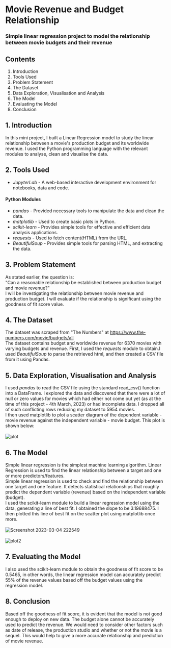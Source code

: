 # Movie Revenue and Budget Relationship
### Simple linear regression project to model the relationship between movie budgets and their revenue

## Contents
1. Introduction
2. Tools Used
3. Problem Statement
4. The Dataset
5. Data Exploration, Visualisation and Analysis
6. The Model
7. Evaluating the Model
8. Conclusion

## 1. Introduction
In this mini project, I built a Linear Regression model to study the linear relationship between a movie's production budget and its worldwide revenue. I used the Python programming language with the relevant modules to analyse, clean and visualise the data.

## 2. Tools Used
* *JupyterLab* - A web-based interactive development environment for notebooks, data and code.
#### Python Modules
* *pandas* - Provided necessary tools to manipulate the data and clean the data.
* *matplotlib* - Used to create basic plots in Python.
* *scikit-learn* - Provides simple tools for effective and efficient data analysis applications.
* *requests* - Used to fetch content(HTML) from the URL.
* *BeautifulSoup* - Provides simple tools for parsing HTML, and extracting the data.

## 3. Problem Statement
As stated earlier, the question is: <br/>
"Can a reasonable relationship be established between production budget and movie revenue?" <br/>
I will be investigating the relationship between movie revenue and production budget. I will evaluate if the relationship is significant using the goodness of fit score value.

## 4. The Dataset
The dataset was scraped from "The Numbers" at https://www.the-numbers.com/movie/budgets/all <br/>
The dataset contains budget and worldwide revenue for 6370 movies with varying budgets and revenue. First, I used the *requests* module to obtain.I used *BeautifulSoup* to parse the retrieved html, and then created a CSV file from it using Pandas.

## 5. Data Exploration, Visualisation and Analysis
I used *pandas* to read the CSV file using the standard read_csv() function into a DataFrame. I explored the data and discovered that there were a lot of null or zero values for movies which had either not come out yet (as at the time of this project - 4th March, 2023) or had incomplete data. I dropped all of such conflicting rows reducing my dataset to 5954 movies. <br/>
I then used matplotlib to plot a scatter diagram of the dependent variable - movie revenue against the independent variable - movie budget. This plot is shown below: <br/><br/>
![plot](https://user-images.githubusercontent.com/70894222/222928778-82abf625-1594-4b04-a97e-a7d024496909.png)

## 6. The Model
Simple linear regression is the simplest machine learning algorithm. Linear Regression is used to find the linear relationship between a target and one or more predictors/features.<br/>
Simple linear regression is used to check and find the relationship between one target and one feature. It detects statistical relationships that roughly predict the dependent variable (revenue) based on the independent variable (budget). <br/> 
I used the scikit-learn module to build a linear regression model using the data, generating a line of best fit. I obtained the slope to be 3.19688475. I then plotted this line of best fit on the scatter plot using matplotlib once more. <br/><br/>
![Screenshot 2023-03-04 222549](https://user-images.githubusercontent.com/70894222/222929381-f46298ab-7da2-4deb-932f-309b0cbca1d0.png)
<br/><br/>
![plot2](https://user-images.githubusercontent.com/70894222/222929319-cf728dcd-1b50-4422-844c-93ec88f2cd0b.png)

## 7. Evaluating the Model
I also used the scikit-learn module to obtain the goodness of fit score to be 0.5465, in other words, the linear regression model can accurately predict 55% of the revenue values based off the budget values using the regression model.

## 8. Conclusion
Based off the goodness of fit score, it is evident that the model is not good enough to deploy on new data. The budget alone cannot be accurately used to predict the revenue. We would need to consider other factors such as date of release, the production studio and whether or not the movie is a sequel. This would help to give a more accurate relationship and prediction of movie revenue.
